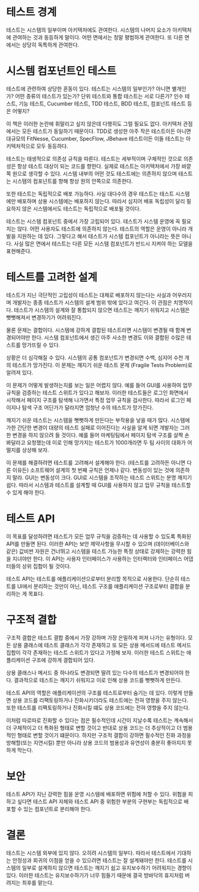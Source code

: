 # **테스트 경계**  
테스트는 시스템의 일부이며 아키텍처에도 관여한다. 시스템의 나머지 요소가 아키텍처에 관여하는 것과 동등하게 말이다. 어떤 면에서는 정말 평범하게 관여한다. 
또 다른 면에서는 상당히 독특하게 관여한다.  
  
# **시스템 컴포넌트인 테스트**  
테스트에 관련하여 상당한 혼동이 있다. 테스트는 시스템의 일부인가? 아니면 별개인가? 어떤 종류의 테스트가 있는가? 단위 테스트와 통합 테스트는 서로 다른가? 
인수 테스트, 기능 테스트, Cucumber 테스트, TDD 테스트, BDD 테스트, 컴포넌트 테스트 등은 어떻지?  
  
이 책은 이러한 논란에 휘말리고 싶지 않은데 다행히도 그럴 필요도 없다. 아키텍처 관점에서는 모든 테스트가 동일하기 때문이다. TDD로 생성한 아주 
작은 테스트이든 아니면 대규모의 FitNesse, Cucumber, SpecFlow, JBehave 테스트이든 이들 테스트는 아키텍처적으로 모두 동등하다.  
  
테스트는 태생적으로 의존성 규칙을 따른다. 테스트는 세부적이며 구체적인 것으로 의존성은 항상 테스트 대상이 되는 코드를 향한다. 실제로 테스트는 
아키텍처에서 가장 바깥쪽 원으로 생각할 수 있다. 시스템 내부의 어떤 것도 테스트에는 의존하지 않으며 테스트는 시스템의 컴포넌트를 향해 항상 원의 
안쪽으로 의존한다.  
  
또한 테스트는 독립적으로 배포 가능하다. 사실 대다수의 경우 테스트는 테스트 시스템에만 배포하며 상용 시스템에는 배포하지 않는다. 따라서 심지어 배포 
독립성이 달리 필요하지 않은 시스템에서도 테스트는 독립적으로 배포될 것이다.  
  
테스트는 시스템 컴포넌트 중에서 가장 고립되어 있다. 테스트가 시스템 운영에 꼭 필요치는 않다. 어떤 사용자도 테스트에 의존하지 않는다. 테스트의 
역할은 운영이 아니라 개발을 지원하는 데 있다. 그렇다고 해서 테스트가 시스템 컴포넌트가 아니라는 뜻은 아니다. 사실 많은 면에서 테스트는 다른 모든 
시스템 컴포넌트가 반드시 지켜야 하는 모델을 표현해준다.  
  
# **테스트를 고려한 설계**  
테스트가 지닌 극단적인 고립성이 테스트는 대체로 배포하지 않는다는 사실과 어우러지며 개발자는 종종 테스트가 시스템의 설계 범위 밖에 있다고 여긴다. 
이 관점은 치명적이다. 테스트가 시스템의 설계와 잘 통합되지 않으면 테스트는 깨지기 쉬워지고 시스템은 뻣뻣해져서 변경하기가 어려워진다.  
  
물론 문제는 결합이다. 시스템에 강하게 결합된 테스트라면 시스템이 변경될 때 함께 변경되어야만 한다. 시스템 컴포넌트에서 생긴 아주 사소한 변경도 이와 
결합된 수많은 테스트를 망가뜨릴 수 있다.  
  
상황은 더 심각해질 수 있다. 시스템의 공통 컴포넌트가 변경되면 수백, 심지어 수천 개의 테스트가 망가진다. 이 문제는 깨지기 쉬운 테스트 문제 (Fragile 
Tests Problem)로 알려져 있다.  
  
이 문제가 어떻게 발생하는지를 보는 일은 어렵지 않다. 예를 들어 GUI를 사용하여 업무 규칙을 검증하는 테스트 스위트가 있다고 해보자. 이러한 테스트들은 
로그인 화면에서 시작해서 페이지 구조를 탐색해 나가면서 특정 업무 규칙을 검사한다. 따라서 로그인 페이지나 탐색 구조 어딘가가 달라지면 엄청난 수의 
테스트가 망가진다.  
  
깨지기 쉬운 테스트는 시스템을 뻣뻣하게 만든다는 부작용을 낳을 때가 많다. 시스템에 가한 간단한 변경이 대량의 테스트 실패로 이어진다는 사실을 알게 되면 
개발자는 그러한 변경을 하지 않으려 들 것이다. 예를 들어 마케팅팀에서 페이지 탐색 구조를 살짝 손봐달라고 요청했는데 이로 인해 망가지는 테스트가 
1000개라면 두 팀 사이의 대화가 어떨지를 상상해 보자.  
  
이 문제를 해결하려면 테스트를 고려해서 설계해야 한다. (테스트를 고려하든 아니면 다른 이유든) 소프트웨어 설계의 첫 번째 규칙은 언제나 같다. 변동성이 
있는 것에 의존하지 말라. GUI는 변동성이 크다. GUI로 시스템을 조작하는 테스트 스위트는 분명 깨지기 쉽다. 따라서 시스템과 테스트를 설계할 때 GUI를 
사용하지 않고 업무 규칙을 테스트할 수 있게 해야 한다.  
  
# **테스트 API**  
이 목표를 달성하려면 테스트가 모든 업무 규칙을 검증하는 데 사용할 수 있도록 특화된 API를 만들면 된다. 이러한 API는 보안 제약사항을 무시할 수 있으며
(데이터베이스와 같은) 값비싼 자원은 건너뛰고 시스템을 테스트 가능한 특정 상태로 강제하는 강력한 힘을 지녀야만 한다. 이 API는 사용자 인터페이스가 
사용하는 인터랙터와 인터페이스 어댑터들의 상위 집합이 될 것이다.  
  
테스트 API는 테스트를 애플리케이션으로부터 분리할 목적으로 사용한다. 단순히 테스트를 UI에서 분리하는 것만이 아닌, 테스트 구조를 애플리케이션 구조로부터 
결합을 분리하는 게 목표다.  
  
# **구조적 결합**  
구조적 결합은 테스트 결합 중에서 가장 강하며 가장 은밀하게 퍼져 나가는 유형이다. 모든 상용 클래스에 테스트 클래스가 각각 존재하고 또 모든 상용 
메서드에 테스트 메서드 집합이 각각 존재하는 테스트 스위트가 있다고 가정해 보자. 이러한 테스트 스위트는 애플리케이션 구조에 강하게 결합되어 있다.  
  
상용 클래스나 메서드 중 하나라도 변경되면 딸려 있는 다수의 테스트가 변경되어야 한다. 결과적으로 테스트는 깨지기 쉬워지고 이로 인해 상용 코드를 
뻣뻣하게 만든다.  
  
테스트 API의 역할은 애플리케이션의 구조를 테스트로부터 숨기는 데 있다. 이렇게 만들면 상용 코드를 리팩토링하거나 진화시키더라도 테스트에는 전혀 
영향을 주지 않는다. 또한 테스트를 리팩토링하거나 진화시킬 떄도 상용 코드에는 전혀 영향을 주지 않는다.  
  
이처럼 따로따로 진화할 수 있다는 점은 필수적인데 시간이 지날수록 테스트는 계속해서 더 구체적이고 더 특화된 형태로 변할 것이고 반대로 상용 코드는 
더 추상적이고 더 범용적인 형태로 변할 것이기 떄문이다. 하지만 구조적 결합이 강하면 필수적인 진화 과정을 방해할(또는 지연시킬) 뿐만 아니라 상용 코드의 
범용성과 유연성이 충분히 좋아지지 못하게 막는다.  
  
# **보안**  
테스트 API가 지닌 강력한 힘을 운영 시스템에 배포하면 위험에 처할 수 있다. 위험을 피하고 싶다면 테스트 API 자체와 테스트 API 중 위험한 부분의 
구현부는 독립적으로 배포할 수 있는 컴포넌트로 분리해야 한다.  
  
# **결론**  
테스트는 시스템 외부에 있지 않다. 오히려 시스템의 일부다. 따라서 테스트에서 기대하는 안정성과 회귀의 이점을 얻을 수 있으려면 테스트는 잘 설계돼야만 
한다. 테스트를 시스템의 일부로 설계하지 않으면 테스트는 깨지기 쉽고 유지보수하기 어려워지는 경향이 있다. 이러한 테스트는 유지보수하기가 너무 힘들기 
때문에 결국 방바닥의 휴지처럼 버려지는 최후를 맡는다.  
  


